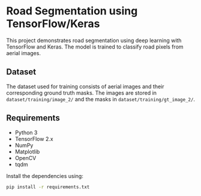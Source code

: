 # Road Segmentation using TensorFlow/Keras


This project demonstrates road segmentation using deep learning with TensorFlow and Keras. The model is trained to classify road pixels from aerial images.

## Dataset

The dataset used for training consists of aerial images and their corresponding ground truth masks. The images are stored in `dataset/training/image_2/` and the masks in `dataset/training/gt_image_2/`.

## Requirements

- Python 3
- TensorFlow 2.x
- NumPy
- Matplotlib
- OpenCV
- tqdm

Install the dependencies using:

```bash
pip install -r requirements.txt
